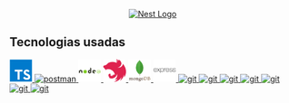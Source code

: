 <p align="center">
  <a href="http://nestjs.com/" target="blank"><img src="https://nestjs.com/img/logo-small.svg" width="200" alt="Nest Logo" /></a>
</p>

## Tecnologias usadas

<p align="left">
<a href="https://www.typescriptlang.org/" target="_blank" rel="noreferrer"> <img src="https://raw.githubusercontent.com/devicons/devicon/master/icons/typescript/typescript-original.svg" alt="typescript" width="40" height="40"/> </a><a href="https://postman.com" target="_blank" rel="noreferrer"> <img src="https://www.vectorlogo.zone/logos/getpostman/getpostman-icon.svg" alt="postman" width="40" height="40"/> </a><a href="https://nodejs.org" target="_blank" rel="noreferrer"> <img src="https://raw.githubusercontent.com/devicons/devicon/master/icons/nodejs/nodejs-original-wordmark.svg" alt="nodejs" width="40" height="40"/> </a> <a href="https://nestjs.com/" target="_blank" rel="noreferrer"> <img src="https://raw.githubusercontent.com/devicons/devicon/master/icons/nestjs/nestjs-plain.svg" alt="nestjs" width="40" height="40"/> </a><a href="https://www.mongodb.com/" target="_blank" rel="noreferrer"> <img src="https://raw.githubusercontent.com/devicons/devicon/master/icons/mongodb/mongodb-original-wordmark.svg" alt="mongodb" width="40" height="40"/> </a><a href="https://expressjs.com" target="_blank" rel="noreferrer"> <img src="https://raw.githubusercontent.com/devicons/devicon/master/icons/express/express-original-wordmark.svg" alt="express" width="40" height="40"/> </a><a href="https://git-scm.com/" target="_blank" rel="noreferrer"> <img src="https://www.vectorlogo.zone/logos/git-scm/git-scm-icon.svg" alt="git" width="40" height="40"/> </a> <a href="https://nodemailer.com/about/" target="_blank" rel="noreferrer"> <img src="https://raw.githubusercontent.com/andris9/Nodemailer/master/assets/nm_logo_200x136.png" alt="git" width="40" height="40"/> </a><a href="https://www.passportjs.org/" target="_blank" rel="noreferrer"> <img src="https://cdn.glitch.me/project-avatar/0d184ee3-fd8d-4b94-acf4-b4e686e57375.png" alt="git" width="40" height="40"/> </a><a href="https://fakerjs.dev/" target="_blank" rel="noreferrer"> <img src="https://fakerjs.dev/logo.svg" alt="git" width="40" height="40"/> </a><a href="https://eslint.org/" target="_blank" rel="noreferrer"> <img src="https://es.eslint.org/icon-512.png" alt="git" width="40" height="40"/> </a><a href="https://prettier.io/" target="_blank" rel="noreferrer"> <img src="https://prettier.io/icon.png" alt="git" width="40" height="40"/> </a><a href="https://jwt.io/" target="_blank" rel="noreferrer"> <img src="https://ies.solutions/wordpress/wp-content/uploads/jwt.png" alt="git" width="40" height="40"/> </a>

</p>

